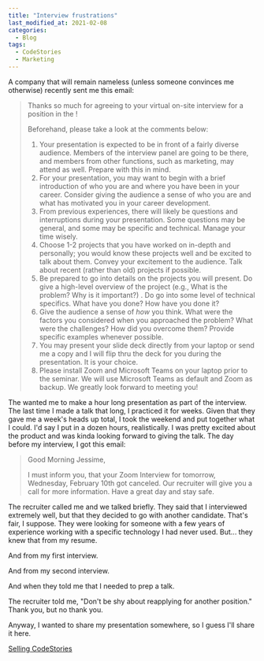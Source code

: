 ```yaml
---
title: "Interview frustrations"
last_modified_at: 2021-02-08
categories:
  - Blog
tags:
  - CodeStories
  - Marketing
---
```


A company that will remain nameless (unless someone convinces me otherwise) recently sent me this email:


> Thanks so much for agreeing to your virtual on-site interview for a position in the <redacted>!
>
> Beforehand, please take a look at the comments below:
>
> 1.  Your presentation is expected to be in front of a fairly diverse audience.  Members of the interview panel are going to be there, and members from other functions, such as marketing, may attend as well.  Prepare with this in mind.
> 2.  For your presentation, you may want to begin with a brief introduction of who you are and where you have been in your career.  Consider giving the audience a sense of who you are and what has motivated you in your career development.
> 3.  From previous experiences, there will likely be questions and interruptions during your presentation.  Some questions may be general, and some may be specific and technical.  Manage your time wisely.
> 4.  Choose 1-2 projects that you have worked on in-depth and personally; you would know these projects well and be excited to talk about them.  Convey your excitement to the audience.  Talk about recent (rather than old) projects if possible.
> 5.  Be prepared to go into details on the projects you will present.  Do give a high-level overview of the project (e.g., What is the problem?  Why is it important?) . Do go into some level of technical specifics.  What have you done?  How have you done it?
> 6.  Give the audience a sense of *how* you think.  What were the factors you considered when you approached the problem?  What were the challenges?  How did you overcome them?  Provide specific examples whenever possible.
> 7.  You may present your slide deck directly from your laptop or send me a copy and I will flip thru the deck for you during the presentation.  It is your choice.
> 8.  Please install Zoom and Microsoft Teams on your laptop prior to the seminar.  We will use Microsoft Teams as default and Zoom as backup.
> We greatly look forward to meeting you!

The wanted me to make a hour long presentation as part of the interview.
The last time I made a talk that long, I practiced it for weeks.
Given that they gave me a week's heads up total, I took the weekend and put together what I could.
I'd say I put in a dozen hours, realistically.
I was pretty excited about the product and was kinda looking forward to giving the talk.
The day before my interview, I got this email:

> Good Morning Jessime,
>
> I must inform you, that your Zoom Interview for tomorrow, Wednesday, February 10th got canceled.  Our recruiter will give you a call for more information.
> Have a great day and stay safe.

The recruiter called me and we talked briefly.
They said that I interviewed extremely well, but that they decided to go with another candidate.
That's fair, I suppose.
They were looking for someone with a few years of experience working with a specific technology I had never used.
But... they knew that from my resume.

And from my first interview.

And from my second interview.

And when they told me that I needed to prep a talk.

The recruiter told me, "Don't be shy about reapplying for another position."
Thank you, but no thank you.

Anyway, I wanted to share my presentation somewhere, so I guess I'll share it here.

[Selling CodeStories](https://docs.google.com/presentation/d/1z9ik2u0bgnCSdCC2iMrLrcbp6msi3bqS3hhDA8vSOhc/edit?usp=sharing)
